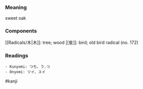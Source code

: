 ### Meaning

sweet oak

### Components

[[Radicals/木|木]]: tree; wood [[隹]]: bird; old bird radical (no. 172)

### Readings

```
- Kunyomi: つち、う.つ
- Onyomi: ツイ、スイ
```

#kanji